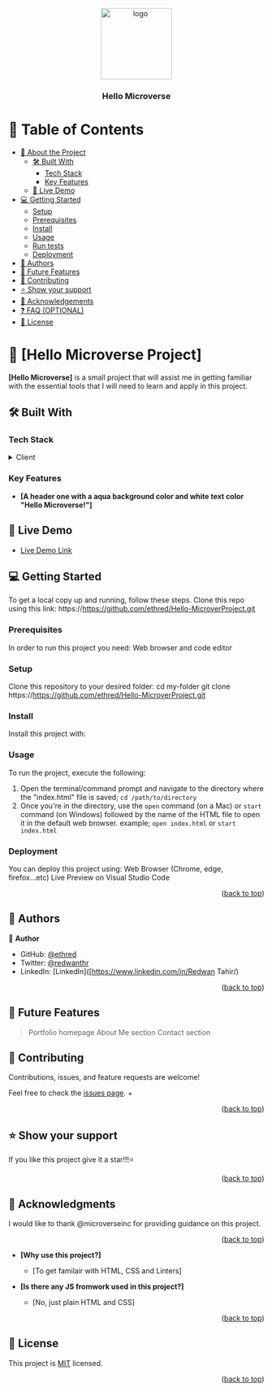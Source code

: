  <a name="readme-top"></a>

<div align="center">
  <img src="2.png" alt="logo" width="140"  height="auto" />
  <br/>

  <h3><b>Hello Microverse</b></h3>
</div>

# 📗 Table of Contents

- [📖 About the Project](#about-project)
  - [🛠 Built With](#built-with)
    - [Tech Stack](#tech-stack)
    - [Key Features](#key-features)
  - [🚀 Live Demo](#live-demo)
- [💻 Getting Started](#getting-started)
  - [Setup](#setup)
  - [Prerequisites](#prerequisites)
  - [Install](#install)
  - [Usage](#usage)
  - [Run tests](#run-tests)
  - [Deployment](#deployment)
- [👥 Authors](#authors)
- [🔭 Future Features](#future-features)
- [🤝 Contributing](#contributing)
- [⭐️ Show your support](#support)
- [🙏 Acknowledgements](#acknowledgements)
- [❓ FAQ (OPTIONAL)](#faq)
- [📝 License](#license)

# 📖 [Hello Microverse Project] <a name="about-project"></a>

**[Hello Microverse]** is a small project that will assist me in getting familiar with the essential tools that I will need to learn and apply in this project.
## 🛠 Built With <a name="built-with"></a>

### Tech Stack <a name="tech-stack"></a>


<details>
  <summary>Client</summary>
  <ul>
    <li><a href="https://html.com/">HTML</a></li>
    <li><a href="https://www.css3.com/">CSS</a></li>
  </ul>
</details>


### Key Features <a name="key-features"></a>


- **[A header one with a aqua background color and white text color "Hello Microverse!"]**


## 🚀 Live Demo <a name="live-demo"></a>

- [Live Demo Link](https://https://github.com/ethred/Hello-MicroverProject.git)

## 💻 Getting Started <a name="getting-started"></a>

To get a local copy up and running, follow these steps. Clone this repo using this link: 
https://https://github.com/ethred/Hello-MicroverProject.git

### Prerequisites

In order to run this project you need:
Web browser and code editor

### Setup

Clone this repository to your desired folder:
cd my-folder
git clone https://https://github.com/ethred/Hello-MicroverProject.git

### Install

Install this project with: 


### Usage

To run the project, execute the following:
1. Open the terminal/command prompt and navigate to the directory where the "index.html" file is saved; ```cd /path/to/directory```
2. Once you're in the directory, use the `open` command (on a Mac) or `start` command (on Windows) followed by the name of the HTML file to open it in the default web browser. 
example; ```open index.html```   or ```start index.html```


### Deployment

You can deploy this project using:
Web Browser (Chrome, edge, firefox...etc)
Live Preview on Visual Studio Code

<p align="right">(<a href="#readme-top">back to top</a>)</p>


## 👥 Authors <a name="authors"></a>

👤 **Author**

- GitHub: [@ethred](https://github.com/@ethred)
- Twitter: [@redwanthr](https://twitter.com/@redwanthr)
- LinkedIn: [LinkedIn]([https://www.linkedin.com/in/Redwan Tahir/)

<p align="right">(<a href="#readme-top">back to top</a>)</p>

## 🔭 Future Features <a name="future-features"></a>
>Portfolio homepage
>About Me section
>Contact section

## 🤝 Contributing <a name="contributing"></a>

Contributions, issues, and feature requests are welcome!

Feel free to check the [issues page](../../issues/).
+<p align="right">(<a href="#readme-top">back to top</a>)</p>

## ⭐️ Show your support <a name="support"></a>

If you like this project give it a star!!!⭐️

<p align="right">(<a href="#readme-top">back to top</a>)</p>

## 🙏 Acknowledgments <a name="acknowledgements"></a>

I would like to thank @microverseinc for providing guidance on this project.

<p align="right">(<a href="#readme-top">back to top</a>)</p>

- **[Why  use this project?]**

  - [To get familair with HTML, CSS and Linters]

- **[Is there any JS fromwork used in this project?]**

  - [No, just plain HTML and CSS]

<p align="right">(<a href="#readme-top">back to top</a>)</p>


## 📝 License <a name="license"></a>


This project is [MIT](https://github.com/ethred/HelloMicroverProject/blob/6bbf930aa69c0b4337bd7404a17a831ae6795822/LICENSE) licensed.

<p align="right">(<a href="#readme-top">back to top</a>)</p>



